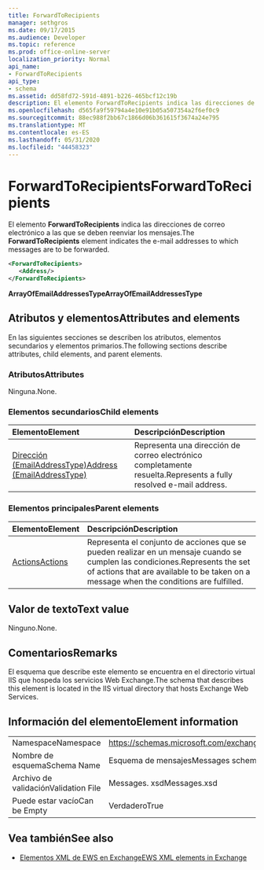 ```yaml
---
title: ForwardToRecipients
manager: sethgros
ms.date: 09/17/2015
ms.audience: Developer
ms.topic: reference
ms.prod: office-online-server
localization_priority: Normal
api_name:
- ForwardToRecipients
api_type:
- schema
ms.assetid: dd58fd72-591d-4891-b226-465bcf12c19b
description: El elemento ForwardToRecipients indica las direcciones de correo electrónico a las que se deben reenviar los mensajes.
ms.openlocfilehash: d565fa9f59794a4e10e91b05a507354a2f6ef0c9
ms.sourcegitcommit: 88ec988f2bb67c1866d06b361615f3674a24e795
ms.translationtype: MT
ms.contentlocale: es-ES
ms.lasthandoff: 05/31/2020
ms.locfileid: "44458323"
---
```

# <a name="forwardtorecipients"></a><span data-ttu-id="516a6-103">ForwardToRecipients</span><span class="sxs-lookup"><span data-stu-id="516a6-103">ForwardToRecipients</span></span>

<span data-ttu-id="516a6-104">El elemento **ForwardToRecipients** indica las direcciones de correo electrónico a las que se deben reenviar los mensajes.</span><span class="sxs-lookup"><span data-stu-id="516a6-104">The **ForwardToRecipients** element indicates the e-mail addresses to which messages are to be forwarded.</span></span> 
  
```XML
<ForwardToRecipients>
   <Address/>
</ForwardToRecipients>
```

 <span data-ttu-id="516a6-105">**ArrayOfEmailAddressesType**</span><span class="sxs-lookup"><span data-stu-id="516a6-105">**ArrayOfEmailAddressesType**</span></span>
## <a name="attributes-and-elements"></a><span data-ttu-id="516a6-106">Atributos y elementos</span><span class="sxs-lookup"><span data-stu-id="516a6-106">Attributes and elements</span></span>

<span data-ttu-id="516a6-107">En las siguientes secciones se describen los atributos, elementos secundarios y elementos primarios.</span><span class="sxs-lookup"><span data-stu-id="516a6-107">The following sections describe attributes, child elements, and parent elements.</span></span>
  
### <a name="attributes"></a><span data-ttu-id="516a6-108">Atributos</span><span class="sxs-lookup"><span data-stu-id="516a6-108">Attributes</span></span>

<span data-ttu-id="516a6-109">Ninguna.</span><span class="sxs-lookup"><span data-stu-id="516a6-109">None.</span></span>
  
### <a name="child-elements"></a><span data-ttu-id="516a6-110">Elementos secundarios</span><span class="sxs-lookup"><span data-stu-id="516a6-110">Child elements</span></span>

|<span data-ttu-id="516a6-111">**Elemento**</span><span class="sxs-lookup"><span data-stu-id="516a6-111">**Element**</span></span>|<span data-ttu-id="516a6-112">**Descripción**</span><span class="sxs-lookup"><span data-stu-id="516a6-112">**Description**</span></span>|
|:-----|:-----|
|[<span data-ttu-id="516a6-113">Dirección (EmailAddressType)</span><span class="sxs-lookup"><span data-stu-id="516a6-113">Address (EmailAddressType)</span></span>](address-emailaddresstype.md) <br/> |<span data-ttu-id="516a6-114">Representa una dirección de correo electrónico completamente resuelta.</span><span class="sxs-lookup"><span data-stu-id="516a6-114">Represents a fully resolved e-mail address.</span></span>  <br/> |
   
### <a name="parent-elements"></a><span data-ttu-id="516a6-115">Elementos principales</span><span class="sxs-lookup"><span data-stu-id="516a6-115">Parent elements</span></span>

|<span data-ttu-id="516a6-116">**Elemento**</span><span class="sxs-lookup"><span data-stu-id="516a6-116">**Element**</span></span>|<span data-ttu-id="516a6-117">**Descripción**</span><span class="sxs-lookup"><span data-stu-id="516a6-117">**Description**</span></span>|
|:-----|:-----|
|[<span data-ttu-id="516a6-118">Actions</span><span class="sxs-lookup"><span data-stu-id="516a6-118">Actions</span></span>](actions.md) <br/> |<span data-ttu-id="516a6-119">Representa el conjunto de acciones que se pueden realizar en un mensaje cuando se cumplen las condiciones.</span><span class="sxs-lookup"><span data-stu-id="516a6-119">Represents the set of actions that are available to be taken on a message when the conditions are fulfilled.</span></span>  <br/> |
   
## <a name="text-value"></a><span data-ttu-id="516a6-120">Valor de texto</span><span class="sxs-lookup"><span data-stu-id="516a6-120">Text value</span></span>

<span data-ttu-id="516a6-121">Ninguno.</span><span class="sxs-lookup"><span data-stu-id="516a6-121">None.</span></span>
  
## <a name="remarks"></a><span data-ttu-id="516a6-122">Comentarios</span><span class="sxs-lookup"><span data-stu-id="516a6-122">Remarks</span></span>

<span data-ttu-id="516a6-123">El esquema que describe este elemento se encuentra en el directorio virtual IIS que hospeda los servicios Web Exchange.</span><span class="sxs-lookup"><span data-stu-id="516a6-123">The schema that describes this element is located in the IIS virtual directory that hosts Exchange Web Services.</span></span>
  
## <a name="element-information"></a><span data-ttu-id="516a6-124">Información del elemento</span><span class="sxs-lookup"><span data-stu-id="516a6-124">Element information</span></span>

|||
|:-----|:-----|
|<span data-ttu-id="516a6-125">Namespace</span><span class="sxs-lookup"><span data-stu-id="516a6-125">Namespace</span></span>  <br/> |https://schemas.microsoft.com/exchange/services/2006/messages  <br/> |
|<span data-ttu-id="516a6-126">Nombre de esquema</span><span class="sxs-lookup"><span data-stu-id="516a6-126">Schema Name</span></span>  <br/> |<span data-ttu-id="516a6-127">Esquema de mensajes</span><span class="sxs-lookup"><span data-stu-id="516a6-127">Messages schema</span></span>  <br/> |
|<span data-ttu-id="516a6-128">Archivo de validación</span><span class="sxs-lookup"><span data-stu-id="516a6-128">Validation File</span></span>  <br/> |<span data-ttu-id="516a6-129">Messages. xsd</span><span class="sxs-lookup"><span data-stu-id="516a6-129">Messages.xsd</span></span>  <br/> |
|<span data-ttu-id="516a6-130">Puede estar vacío</span><span class="sxs-lookup"><span data-stu-id="516a6-130">Can be Empty</span></span>  <br/> |<span data-ttu-id="516a6-131">Verdadero</span><span class="sxs-lookup"><span data-stu-id="516a6-131">True</span></span>  <br/> |
   
## <a name="see-also"></a><span data-ttu-id="516a6-132">Vea también</span><span class="sxs-lookup"><span data-stu-id="516a6-132">See also</span></span>



- [<span data-ttu-id="516a6-133">Elementos XML de EWS en Exchange</span><span class="sxs-lookup"><span data-stu-id="516a6-133">EWS XML elements in Exchange</span></span>](ews-xml-elements-in-exchange.md)


